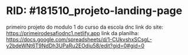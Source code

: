 # RID: #181510_projeto-landing-page
primeiro projeto do modulo 1 do curso da escola dnc
link do site: https://primeirodesafiodnc1.netlify.app
link da planilha: https://docs.google.com/spreadsheets/d/1-CUkvshxSCsgL-y2bdeWNt6T9NdDh3UPaRu2EOdiu58/edit?gid=0#gid=0
